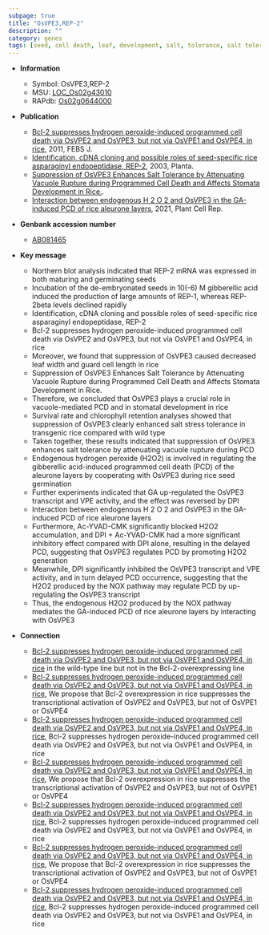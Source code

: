 ```yaml
---
subpage: true
title: "OsVPE3,REP-2"
description: ""
category: genes
tags: [seed, cell death, leaf, development, salt, tolerance, salt tolerance, salt stress, stress, stomatal, stomata, PCD, stress tolerance, seed germination,  ga , GA, programmed cell death]
---
```


* **Information**  
    + Symbol: OsVPE3,REP-2  
    + MSU: [LOC_Os02g43010](http://rice.plantbiology.msu.edu/cgi-bin/ORF_infopage.cgi?orf=LOC_Os02g43010)  
    + RAPdb: [Os02g0644000](http://rapdb.dna.affrc.go.jp/viewer/gbrowse_details/irgsp1?name=Os02g0644000)  

* **Publication**  
    + [Bcl-2 suppresses hydrogen peroxide-induced programmed cell death via OsVPE2 and OsVPE3, but not via OsVPE1 and OsVPE4, in rice](http://www.ncbi.nlm.nih.gov/pubmed?term=Bcl-2+suppresses+hydrogen+peroxide-induced+programmed+cell+death+via+OsVPE2+and+OsVPE3,+but+not+via+OsVPE1+and+OsVPE4,+in+rice%5BTitle%5D), 2011, FEBS J.
    + [Identification, cDNA cloning and possible roles of seed-specific rice asparaginyl endopeptidase, REP-2](http://www.ncbi.nlm.nih.gov/pubmed?term=Identification,+cDNA+cloning+and+possible+roles+of+seed-specific+rice+asparaginyl+endopeptidase,+REP-2%5BTitle%5D), 2003, Planta.
    + [Suppression of OsVPE3 Enhances Salt Tolerance by Attenuating Vacuole Rupture during Programmed Cell Death and Affects Stomata Development in Rice.](N+Y).
    + [Interaction between endogenous H 2 O 2 and OsVPE3 in the GA-induced PCD of rice aleurone layers](http://www.ncbi.nlm.nih.gov/pubmed?term=Interaction+between+endogenous+H+2+O+2+and+OsVPE3+in+the+GA-induced+PCD+of+rice+aleurone+layers%5BTitle%5D), 2021, Plant Cell Rep.

* **Genbank accession number**  
    + [AB081465](http://www.ncbi.nlm.nih.gov/nuccore/AB081465)

* **Key message**  
    + Northern blot analysis indicated that REP-2 mRNA was expressed in both maturing and germinating seeds
    + Incubation of the de-embryonated seeds in 10(-6) M gibberellic acid induced the production of large amounts of REP-1, whereas REP-2beta levels declined rapidly
    + Identification, cDNA cloning and possible roles of seed-specific rice asparaginyl endopeptidase, REP-2
    + Bcl-2 suppresses hydrogen peroxide-induced programmed cell death via OsVPE2 and OsVPE3, but not via OsVPE1 and OsVPE4, in rice
    + Moreover, we found that suppression of OsVPE3 caused decreased leaf width and guard cell length in rice
    + Suppression of OsVPE3 Enhances Salt Tolerance by Attenuating Vacuole Rupture during Programmed Cell Death and Affects Stomata Development in Rice.
    + Therefore, we concluded that OsVPE3 plays a crucial role in vacuole-mediated PCD and in stomatal development in rice
    + Survival rate and chlorophyll retention analyses showed that suppression of OsVPE3 clearly enhanced salt stress tolerance in transgenic rice compared with wild type
    + Taken together, these results indicated that suppression of OsVPE3 enhances salt tolerance by attenuating vacuole rupture during PCD
    + Endogenous hydrogen peroxide (H2O2) is involved in regulating the gibberellic acid-induced programmed cell death (PCD) of the aleurone layers by cooperating with OsVPE3 during rice seed germination
    + Further experiments indicated that GA up-regulated the OsVPE3 transcript and VPE activity, and the effect was reversed by DPI
    + Interaction between endogenous H 2 O 2 and OsVPE3 in the GA-induced PCD of rice aleurone layers
    + Furthermore, Ac-YVAD-CMK significantly blocked H2O2 accumulation, and DPI + Ac-YVAD-CMK had a more significant inhibitory effect compared with DPI alone, resulting in the delayed PCD, suggesting that OsVPE3 regulates PCD by promoting H2O2 generation
    + Meanwhile, DPI significantly inhibited the OsVPE3 transcript and VPE activity, and in turn delayed PCD occurrence, suggesting that the H2O2 produced by the NOX pathway may regulate PCD by up-regulating the OsVPE3 transcript
    + Thus, the endogenous H2O2 produced by the NOX pathway mediates the GA-induced PCD of rice aleurone layers by interacting with OsVPE3

* **Connection**  
    + [Bcl-2 suppresses hydrogen peroxide-induced programmed cell death via OsVPE2 and OsVPE3, but not via OsVPE1 and OsVPE4, in rice](2) in the wild-type line but not in the Bcl-2-overexpressing line
    + [Bcl-2 suppresses hydrogen peroxide-induced programmed cell death via OsVPE2 and OsVPE3, but not via OsVPE1 and OsVPE4, in rice](http://www.ncbi.nlm.nih.gov/pubmed?term=Bcl-2+suppresses+hydrogen+peroxide-induced+programmed+cell+death+via+OsVPE2+and+OsVPE3,+but+not+via+OsVPE1+and+OsVPE4,+in+rice%5BTitle%5D), We propose that Bcl-2 overexpression in rice suppresses the transcriptional activation of OsVPE2 and OsVPE3, but not of OsVPE1 or OsVPE4
    + [Bcl-2 suppresses hydrogen peroxide-induced programmed cell death via OsVPE2 and OsVPE3, but not via OsVPE1 and OsVPE4, in rice](http://www.ncbi.nlm.nih.gov/pubmed?term=Bcl-2+suppresses+hydrogen+peroxide-induced+programmed+cell+death+via+OsVPE2+and+OsVPE3,+but+not+via+OsVPE1+and+OsVPE4,+in+rice%5BTitle%5D), Bcl-2 suppresses hydrogen peroxide-induced programmed cell death via OsVPE2 and OsVPE3, but not via OsVPE1 and OsVPE4, in rice
    + [Bcl-2 suppresses hydrogen peroxide-induced programmed cell death via OsVPE2 and OsVPE3, but not via OsVPE1 and OsVPE4, in rice](http://www.ncbi.nlm.nih.gov/pubmed?term=Bcl-2+suppresses+hydrogen+peroxide-induced+programmed+cell+death+via+OsVPE2+and+OsVPE3,+but+not+via+OsVPE1+and+OsVPE4,+in+rice%5BTitle%5D), We propose that Bcl-2 overexpression in rice suppresses the transcriptional activation of OsVPE2 and OsVPE3, but not of OsVPE1 or OsVPE4
    + [Bcl-2 suppresses hydrogen peroxide-induced programmed cell death via OsVPE2 and OsVPE3, but not via OsVPE1 and OsVPE4, in rice](http://www.ncbi.nlm.nih.gov/pubmed?term=Bcl-2+suppresses+hydrogen+peroxide-induced+programmed+cell+death+via+OsVPE2+and+OsVPE3,+but+not+via+OsVPE1+and+OsVPE4,+in+rice%5BTitle%5D), Bcl-2 suppresses hydrogen peroxide-induced programmed cell death via OsVPE2 and OsVPE3, but not via OsVPE1 and OsVPE4, in rice
    + [Bcl-2 suppresses hydrogen peroxide-induced programmed cell death via OsVPE2 and OsVPE3, but not via OsVPE1 and OsVPE4, in rice](http://www.ncbi.nlm.nih.gov/pubmed?term=Bcl-2+suppresses+hydrogen+peroxide-induced+programmed+cell+death+via+OsVPE2+and+OsVPE3,+but+not+via+OsVPE1+and+OsVPE4,+in+rice%5BTitle%5D), We propose that Bcl-2 overexpression in rice suppresses the transcriptional activation of OsVPE2 and OsVPE3, but not of OsVPE1 or OsVPE4
    + [Bcl-2 suppresses hydrogen peroxide-induced programmed cell death via OsVPE2 and OsVPE3, but not via OsVPE1 and OsVPE4, in rice](http://www.ncbi.nlm.nih.gov/pubmed?term=Bcl-2+suppresses+hydrogen+peroxide-induced+programmed+cell+death+via+OsVPE2+and+OsVPE3,+but+not+via+OsVPE1+and+OsVPE4,+in+rice%5BTitle%5D), Bcl-2 suppresses hydrogen peroxide-induced programmed cell death via OsVPE2 and OsVPE3, but not via OsVPE1 and OsVPE4, in rice



